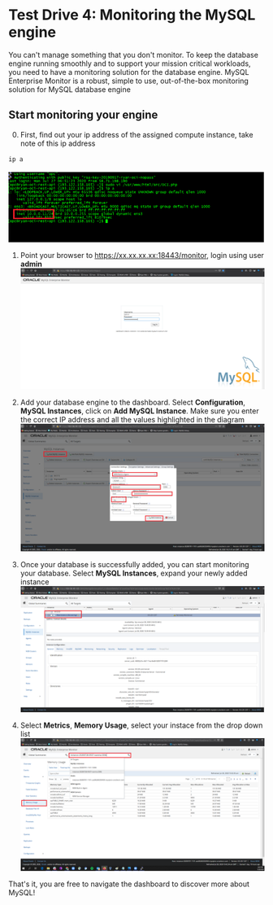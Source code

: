# Test Drive 4: Monitoring the MySQL engine

You can't manage something that you don't monitor. To keep the database engine running smoothly and to support your mission critical workloads, you need to have a monitoring solution for the database engine.
MySQL Enterprise Monitor is a robust, simple to use, out-of-the-box monitoring solution for MySQL database engine

## Start monitoring your engine
0. First, find out your ip address of the assigned compute instance, take note of this ip address
```
ip a
```
![mem3](img/mem-3.png)

1. Point your browser to https://xx.xx.xx.xx:18443/monitor, login using user **admin**
![mem1](img/mem-1.png)

2. Add your database engine to the dashboard. Select **Configuration**, **MySQL Instances**, click on **Add MySQL Instance**. Make sure you enter the correct IP address and all the values highlighted in the diagram
![mem2](img/mem-2.png)

3. Once your database is successfully added, you can start monitoring your database. Select **MySQL Instances**, expand your newly added instance
![mem4](img/mem-4.png)

4. Select **Metrics**, **Memory Usage**, select your instace from the drop down list
![mem5](img/mem-5.png)

That's it, you are free to navigate the dashboard to discover more about MySQL!
